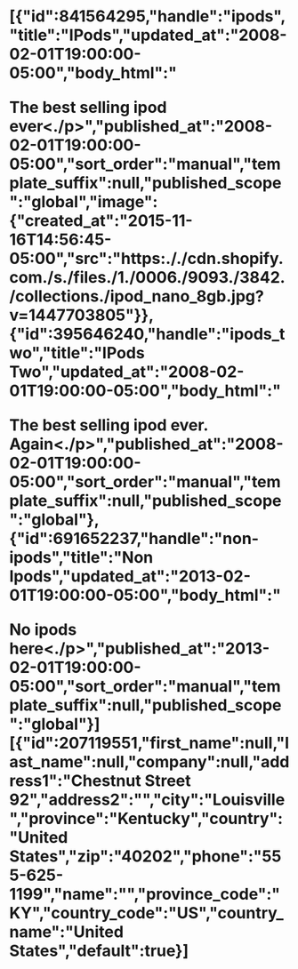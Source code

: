 <html>
<head>
  <meta charset="UTF-8">
  <title>Apple Computers</title>
</head>
<body>
    
  <h1 class="hero__title">
    [{"id":841564295,"handle":"ipods","title":"IPods","updated_at":"2008-02-01T19:00:00-05:00","body_html":"<p>The best selling ipod ever<./p>","published_at":"2008-02-01T19:00:00-05:00","sort_order":"manual","template_suffix":null,"published_scope":"global","image":{"created_at":"2015-11-16T14:56:45-05:00","src":"https:././cdn.shopify.com./s./files./1./0006./9093./3842./collections./ipod_nano_8gb.jpg?v=1447703805"}},{"id":395646240,"handle":"ipods_two","title":"IPods Two","updated_at":"2008-02-01T19:00:00-05:00","body_html":"<p>The best selling ipod ever. Again<./p>","published_at":"2008-02-01T19:00:00-05:00","sort_order":"manual","template_suffix":null,"published_scope":"global"},{"id":691652237,"handle":"non-ipods","title":"Non Ipods","updated_at":"2013-02-01T19:00:00-05:00","body_html":"<p>No ipods here<./p>","published_at":"2013-02-01T19:00:00-05:00","sort_order":"manual","template_suffix":null,"published_scope":"global"}]
    [{"id":207119551,"first_name":null,"last_name":null,"company":null,"address1":"Chestnut Street 92","address2":"","city":"Louisville","province":"Kentucky","country":"United States","zip":"40202","phone":"555-625-1199","name":"","province_code":"KY","country_code":"US","country_name":"United States","default":true}]
  </h1>

</body>
</html>